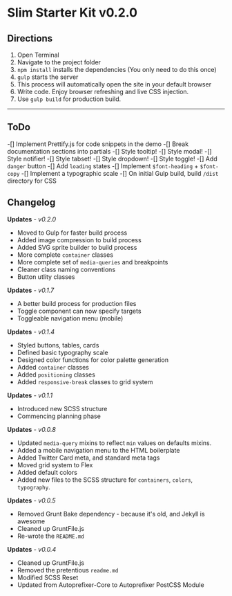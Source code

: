 # Slim Starter Kit v0.2.0

## Directions  

1. Open Terminal  
2. Navigate to the project folder  
3. `npm install` installs the dependencies (You only need to do this once)  
4. `gulp` starts the server  
5. This process will automatically open the site in your default browser  
6. Write code. Enjoy browser refreshing and live CSS injection.   
7. Use `gulp build` for production build.

----

## ToDo
-[] Implement Prettify.js for code snippets in the demo
-[] Break documentation sections into partials
-[] Style tooltip!
-[] Style modal!
-[] Style notifier!
-[] Style tabset!
-[] Style dropdown!
-[] Style toggle!
-[] Add `danger` button
-[] Add `loading` states
-[] Implement `$font-heading` + `$font-copy`
-[] Implement a typographic scale
-[] On initial Gulp build, build `/dist` directory for CSS


## Changelog

__Updates__ - *v0.2.0*
- Moved to Gulp for faster build process
- Added image compression to build process
- Added SVG sprite builder to build process
- More complete `container` classes
- More complete set of `media-queries` and breakpoints
- Cleaner class naming conventions
- Button utlity classes

__Updates__ - *v0.1.7*
- A better build process for production files
- Toggle component can now specify targets
- Toggleable navigation menu (mobile)

__Updates__ - *v0.1.4*
- Styled buttons, tables, cards
- Defined basic typography scale
- Designed color functions for color palette generation
- Added `container` classes
- Added `positioning` classes
- Added `responsive-break` classes to grid system

__Updates__ - *v0.1.1*
- Introduced new SCSS structure
- Commencing planning phase

__Updates__ - *v0.0.8*
- Updated `media-query` mixins to reflect `min` values on defaults mixins.
- Added a mobile navigation menu to the HTML boilerplate
- Added Twitter Card meta, and standard meta tags
- Moved grid system to Flex
- Added default colors
- Added new files to the SCSS structure for `containers`, `colors`, `typography`.

__Updates__ - *v0.0.5*
- Removed Grunt Bake dependency - because it's old, and Jekyll is awesome
- Cleaned up GruntFile.js
- Re-wrote the `README.md`

__Updates__ - *v0.0.4*
- Cleaned up GruntFile.js
- Removed the pretentious `readme.md`
- Modified SCSS Reset
- Updated from Autoprefixer-Core to Autoprefixer PostCSS Module